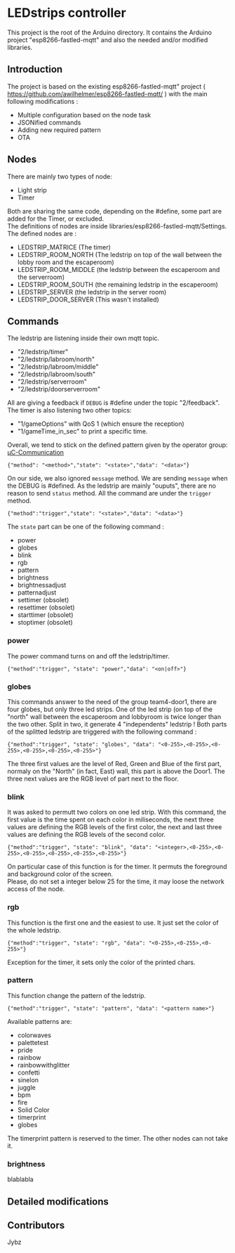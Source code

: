# LEDstrips controller

This project is the root of the Arduino directory. It contains the Arduino project "esp8266-fastled-mqtt" and also the needed and/or modified libraries.

## Introduction

The project is based on the existing esp8266-fastled-mqtt" project ( https://github.com/awilhelmer/esp8266-fastled-mqtt/ ) with the main following modifications :
* Multiple configuration based on the node task
* JSONified commands
* Adding new required pattern
* OTA

## Nodes
There are mainly two types of node:
* Light strip
* Timer

Both are sharing the same code, depending on the #define, some part are added for the Timer, or excluded.  
The definitions of nodes are inside libraries/esp8266-fastled-mqtt/Settings. The defined nodes are :
- LEDSTRIP_MATRICE (The timer)
- LEDSTRIP_ROOM_NORTH (The ledstrip on top of the wall between the lobby room and the escaperoom)
- LEDSTRIP_ROOM_MIDDLE (the ledstrip between the escaperoom and the serverroom)
- LEDSTRIP_ROOM_SOUTH (the remaining ledstrip in the escaperoom)
- LEDSTRIP_SERVER (the ledstrip in the server room)
- LEDSTRIP_DOOR_SERVER (This wasn't installed)

## Commands
The ledstrip are listening inside their own mqtt topic.
- "2/ledstrip/timer"
- "2/ledstrip/labroom/north"
- "2/ledstrip/labroom/middle"
- "2/ledstrip/labroom/south"
- "2/ledstrip/serverroom"
- "2/ledstrip/doorserverroom"

All are giving a feedback if `DEBUG` is #define under the topic "2/feedback".  
The timer is also listening two other topics:
* "1/gameOptions" with QoS 1 (which ensure the reception)
* "1/gameTime_in_sec" to print a specific time.

Overall, we tend to stick on the defined pattern given by the operator group: [µC-Communication](https://github.com/ubilab-escape/operator#%CE%BCc-communication)
```
{"method": "<method>","state": "<state>","data": "<data>"}
```
On our side, we also ignored `message` method. We are sending `message` when the DEBUG is #defined. As the ledstrip are mainly "ouputs", there are no reason to send `status` method. All the command are under the `trigger` method.
```
{"method":"trigger","state": "<state>","data": "<data>"}
```
The `state` part can be one of the following command :
- power
- globes
- blink
- rgb
- pattern
- brightness
- brightnessadjust
- patternadjust
- settimer (obsolet)
- resettimer (obsolet)
- starttimer (obsolet)
- stoptimer (obsolet)

### power
The power command turns on and off the ledstrip/timer.
```
{"method":"trigger", "state": "power","data": "<on|off>"}
```

### globes
This commands answer to the need of the group team4-door1, there are four globes, but only three led strips. One of the led strip (on top of the "north" wall between the escaperoom and lobbyroom is twice longer than the two other. Split in two, it generate 4 "independents" ledstrip ! Both parts of the splitted ledstrip are triggered with the following command :
```
{"method":"trigger", "state": "globes", "data": "<0-255>,<0-255>,<0-255>,<0-255>,<0-255>,<0-255>"}
```
The three first values are the level of Red, Green and Blue of the first part, normaly on the "North" (in fact, East) wall, this part is above the Door1. The three next values are the RGB level of part next to the floor.

### blink
It was asked to permutt two colors on one led strip. With this command, the first value is the time spent on each color in miliseconds, the next three values are defining the RGB levels of the first color, the next and last three values are defining the RGB levels of the second color.
```
{"method":"trigger", "state": "blink", "data": "<integer>,<0-255>,<0-255>,<0-255>,<0-255>,<0-255>,<0-255>"}
```
On particular case of this function is for the timer. It permuts the foreground and background color of the screen.  
Please, do not set a integer below 25 for the time, it may loose the network access of the node.

### rgb
This function is the first one and the easiest to use. It just set the color of the whole ledstrip.
```
{"method":"trigger", "state": "rgb", "data": "<0-255>,<0-255>,<0-255>"}
```
Exception for the timer, it sets only the color of the printed chars.

### pattern
This function change the pattern of the ledstrip.
```
{"method":"trigger", "state": "pattern", "data": "<pattern name>"}
```
Available patterns are:
- colorwaves
- palettetest
- pride
- rainbow
- rainbowwithglitter
- confetti
- sinelon
- juggle
- bpm
- fire
- Solid Color
- timerprint
- globes  

The timerprint pattern is reserved to the timer. The other nodes can not take it.

### brightness
blablabla



## Detailed modifications

## Contributors
Jybz

